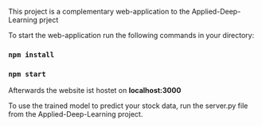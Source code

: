 This project is a complementary web-application to the Applied-Deep-Learning prject

To start the web-application run the following commands in your directory:

### `npm install`

### `npm start`

Afterwards the website ist hostet on **localhost:3000**

To use the trained model to predict your stock data, run the server.py file from the Applied-Deep-Learning project.


